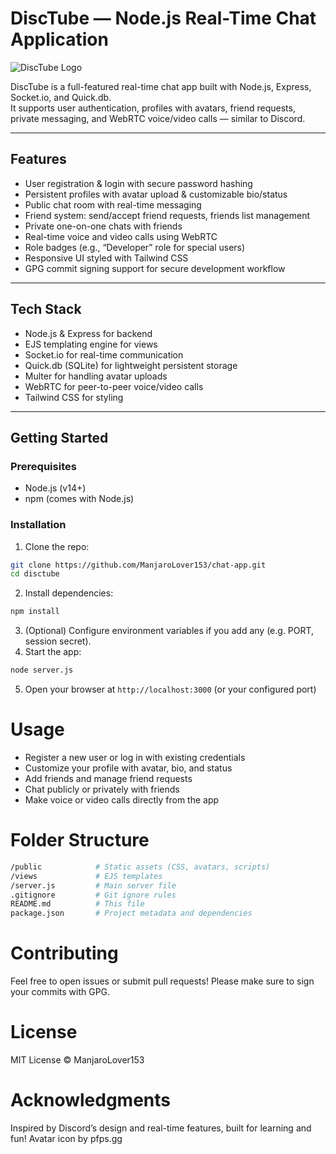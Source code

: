 # DiscTube — Node.js Real-Time Chat Application

![DiscTube Logo](https://cdn.pfps.gg/pfps/97094-owl-house.jpeg)

DiscTube is a full-featured real-time chat app built with Node.js, Express, Socket.io, and Quick.db.  
It supports user authentication, profiles with avatars, friend requests, private messaging, and WebRTC voice/video calls — similar to Discord.

---

## Features

- User registration & login with secure password hashing  
- Persistent profiles with avatar upload & customizable bio/status  
- Public chat room with real-time messaging  
- Friend system: send/accept friend requests, friends list management  
- Private one-on-one chats with friends  
- Real-time voice and video calls using WebRTC  
- Role badges (e.g., “Developer” role for special users)  
- Responsive UI styled with Tailwind CSS  
- GPG commit signing support for secure development workflow

---

## Tech Stack

- Node.js & Express for backend  
- EJS templating engine for views  
- Socket.io for real-time communication  
- Quick.db (SQLite) for lightweight persistent storage  
- Multer for handling avatar uploads  
- WebRTC for peer-to-peer voice/video calls  
- Tailwind CSS for styling  

---

## Getting Started

### Prerequisites

- Node.js (v14+)  
- npm (comes with Node.js)  

### Installation

1. Clone the repo:

```bash
git clone https://github.com/ManjaroLover153/chat-app.git
cd disctube
```
2. Install dependencies:

```bash
npm install
```
3. (Optional) Configure environment variables if you add any (e.g. PORT, session secret).
4. Start the app:
```bash
node server.js
```
5. Open your browser at ``http://localhost:3000`` (or your configured port)

# Usage
- Register a new user or log in with existing credentials
- Customize your profile with avatar, bio, and status
- Add friends and manage friend requests
- Chat publicly or privately with friends
- Make voice or video calls directly from the app

# Folder Structure
```bash
/public            # Static assets (CSS, avatars, scripts)
/views             # EJS templates
/server.js         # Main server file
.gitignore         # Git ignore rules
README.md          # This file
package.json       # Project metadata and dependencies
```

# Contributing
Feel free to open issues or submit pull requests!
Please make sure to sign your commits with GPG.

# License
MIT License © ManjaroLover153

# Acknowledgments
Inspired by Discord’s design and real-time features, built for learning and fun!
Avatar icon by pfps.gg
